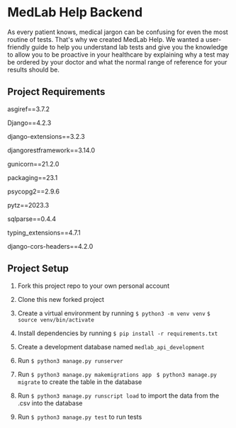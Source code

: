 # MedLab Help Backend
As every patient knows, medical jargon can be confusing for even the most routine of tests. That's why we created MedLab Help. We wanted a user-friendly guide to help you understand lab tests and give you the knowledge to allow you to be proactive in your healthcare by explaining why a test may be ordered by your doctor and what the normal range of reference for your results should be.


## Project Requirements
asgiref==3.7.2

Django==4.2.3

django-extensions==3.2.3

djangorestframework==3.14.0

gunicorn==21.2.0

packaging==23.1

psycopg2==2.9.6

pytz==2023.3

sqlparse==0.4.4

typing_extensions==4.7.1

django-cors-headers==4.2.0


## Project Setup
1. Fork this project repo to your own personal account
2. Clone this new forked project
3. Create a virtual environment by running
   `$ python3 -m venv venv`
   `$ source venv/bin/activate`

5. Install dependencies by running `$ pip install -r requirements.txt`

6. Create a development database named `medlab_api_development`

7. Run `$ python3 manage.py runserver`

8. Run `$ python3 manage.py makemigrations app `
       `$ python3 manage.py migrate` to create the table in the database

9. Run `$ python3 manage.py runscript load` to import the data from the .csv into the database

10. Run `$ python3 manage.py test` to run tests


